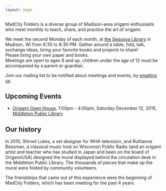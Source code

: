 ```yaml
---
layout: page
---
```



<div class="slice-banner"></div>

<span class="name-callout">MadCity Folders</span> is a diverse group of Madison-area origami enthusiasts who meet monthly to teach, share, and practice the art of origami.

We meet the second Monday of each month, at [the Sequoya Library](https://www.google.com/maps/place/Madison+Public+Library:+Sequoya+Branch/@43.0342714,-89.4227239,12.75z) in Madison, WI from 6:30 to 8:30 PM.
Gather around a table, fold, talk, exchange ideas, bring your favorite books and projects to share!  
Please bring your own paper and books.  
Meetings are open to ages 8 and up, children under the age of 12 must be accompanied by a parent or guardian.  

Join our mailing list to be notified about meetings and events, by [emailing us](mailto:madcityfolders@gmail.com).

## Upcoming Events
* [Origami Open House](/events/#origami-open-house), 1:00pm - 4:00pm, Saturday December 12, 2015, [Middleton Public Library](https://www.google.com/maps/place/Middleton+Public+Library/@43.0949512,-89.5115643,17z)

## Our history

In 2010, Shirwil Lukes, a set designer for WHA television, and
Ruthanne Bessman, a classical music host on Wisconsin Public Radio (and an
origami artist and teacher who has studied in Japan and been on the board of OrigamiUSA)
designed the mural displayed behind the circulation desk in the Middleton
Public Library.
The thousands of pieces that make up the mural were folded by community
volunteers.

The friendships that came out of this experience were the beginning of
MadCity Folders, which has been meeting for the past 4 years.
